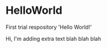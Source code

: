 HelloWorld
==========

First trial respository 'Hello World!'


Hi, I'm adding extra text blah blah blah
